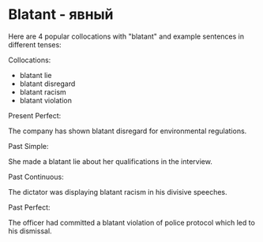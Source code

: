 # Blatant - явный




Here are 4 popular collocations with "blatant" and example sentences in different tenses:

Collocations:

- blatant lie
- blatant disregard
- blatant racism
- blatant violation

Present Perfect:

The company has shown blatant disregard for environmental regulations.

Past Simple:

She made a blatant lie about her qualifications in the interview.

Past Continuous:

The dictator was displaying blatant racism in his divisive speeches.

Past Perfect:

The officer had committed a blatant violation of police protocol which led to his dismissal.